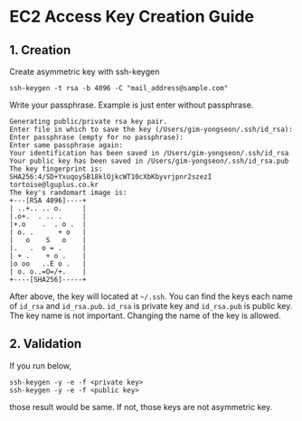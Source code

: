 # EC2 Access Key Creation Guide

## 1. Creation
Create asymmetric key with ssh-keygen
```
ssh-keygen -t rsa -b 4096 -C "mail_address@sample.com" 
```
Write your passphrase. Example is just enter without passphrase. 
```
Generating public/private rsa key pair.
Enter file in which to save the key (/Users/gim-yongseon/.ssh/id_rsa):
Enter passphrase (empty for no passphrase):
Enter same passphrase again: 
Your identification has been saved in /Users/gim-yongseon/.ssh/id_rsa
Your public key has been saved in /Users/gim-yongseon/.ssh/id_rsa.pub
The key fingerprint is:
SHA256:4/SD+YxuqoySB18klOjkcWT10cXbKbyvrjpnr2szezI tortoise@lguplus.co.kr
The key's randomart image is:
+---[RSA 4096]----+
| ..+.. .. o.     |
|.o+.  . .. .     |
|+.o    .  . o .  |
| o. .      + o   |
|   o    S   o    |
|.   .  o = .     |
| + .    + o .    |
|o oo   ..E o .   |
| o. o..=O=/+.    |
+----[SHA256]-----+
```

After above, the key will located at `~/.ssh`. You can find the keys each name of `id_rsa` and `id_rsa.pub`.
`id_rsa` is private key and `id_rsa.pub` is public key. The key name is not important. Changing the name of the key is allowed.

## 2. Validation
If you run below,
```
ssh-keygen -y -e -f <private key>
ssh-keygen -y -e -f <public key>
```
those result would be same. If not, those keys are not asymmetric key.